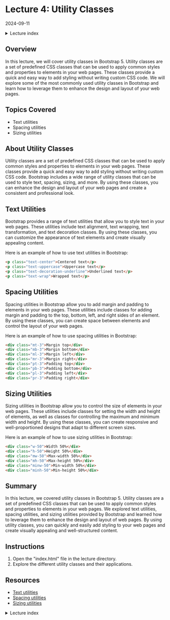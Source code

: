 # Lecture 4: Utility Classes
2024-09-11

<!--html_preserve--><details>
  <summary>Lecture index</summary>

- [Lecture 1: Introduction and Setup of Bootstrap 5](/lectures/lecture_01/lecture_01.md)
- [Lecture 2: Typography and Colors](/lectures/lecture_02/lecture_02.md)
- [Lecture 3: Buttons](/lectures/lecture_03/lecture_03.md)
- [Lecture 4: Utility Classes](/lectures/lecture_04/lecture_04.md)
- [Lecture 5: Containers](/lectures/lecture_05/lecture_05.md)
- [Lecture 6: Grid Layout](/lectures/lecture_06/lecture_06.md)
- [Lecture 7: Navbars and Forms](/lectures/lecture_07/lecture_07.md)
- [Lecture 8: Cards](/lectures/lecture_08/lecture_08.md)
- [Lecture 9: Accordions](/lectures/lecture_09/lecture_09.md)
- [Lecture 10: List Groups](/lectures/lecture_10/lecture_10.md)
- [Lecture 11: Icons](/lectures/lecture_11/lecture_11.md)
- [Lecture 12: Tooltips and Popovers](/lectures/lecture_12/lecture_12.md)

</details><!--/html_preserve-->


## Overview

In this lecture, we will cover utility classes in Bootstrap 5. Utility
classes are a set of predefined CSS classes that can be used to apply common
styles and properties to elements in your web pages. These classes provide a
quick and easy way to add styling without writing custom CSS code. We will
explore some of the most commonly used utility classes in Bootstrap and learn
how to leverage them to enhance the design and layout of your web pages.

## Topics Covered

- Text utilities
- Spacing utilities
- Sizing utilities

## About Utility Classes

Utility classes are a set of predefined CSS classes that can be used to apply
common styles and properties to elements in your web pages. These classes
provide a quick and easy way to add styling without writing custom CSS code.
Bootstrap includes a wide range of utility classes that can be used to style
text, spacing, sizing, and more. By using these classes, you can enhance the
design and layout of your web pages and create a consistent and professional
look.

## Text Utilities

Bootstrap provides a range of text utilities that allow you to style text in
your web pages. These utilities include text alignment, text wrapping, text
transformation, and text decoration classes. By using these classes, you can
customize the appearance of text elements and create visually appealing
content.

Here is an example of how to use text utilities in Bootstrap:

```html
<p class="text-center">Centered text</p>
<p class="text-uppercase">Uppercase text</p>
<p class="text-decoration-underline">Underlined text</p>
<p class="text-wrap">Wrapped text</p>
```

## Spacing Utilities

Spacing utilities in Bootstrap allow you to add margin and padding to
elements in your web pages. These utilities include classes for adding margin
and padding to the top, bottom, left, and right sides of an element. By using
these classes, you can create space between elements and control the layout
of your web pages.

Here is an example of how to use spacing utilities in Bootstrap:

```html
<div class="mt-3">Margin top</div>
<div class="mb-3">Margin bottom</div>
<div class="ml-3">Margin left</div>
<div class="mr-3">Margin right</div>
<div class="pt-3">Padding top</div>
<div class="pb-3">Padding bottom</div>
<div class="pl-3">Padding left</div>
<div class="pr-3">Padding right</div>
```

## Sizing Utilities

Sizing utilities in Bootstrap allow you to control the size of elements in
your web pages. These utilities include classes for setting the width and
height of elements, as well as classes for controlling the maximum and
minimum width and height. By using these classes, you can create responsive
and well-proportioned designs that adapt to different screen sizes.

Here is an example of how to use sizing utilities in Bootstrap:

```html
<div class="w-50">Width 50%</div>
<div class="h-50">Height 50%</div>
<div class="mw-50">Max-width 50%</div>
<div class="mh-50">Max-height 50%</div>
<div class="minw-50">Min-width 50%</div>
<div class="minh-50">Min-height 50%</div>
```

## Summary

In this lecture, we covered utility classes in Bootstrap 5. Utility classes
are a set of predefined CSS classes that can be used to apply common styles
and properties to elements in your web pages. We explored text utilities,
spacing utilities, and sizing utilities provided by Bootstrap and learned how
to leverage them to enhance the design and layout of web pages. By using
utility classes, you can quickly and easily add styling to your web pages and
create visually appealing and well-structured content.


## Instructions

1. Open the "index.html" file in the lecture directory.
1. Explore the different utility classes and their applications.

## Resources

- [Text utilities](https://getbootstrap.com/docs/5.0/utilities/text/)
- [Spacing utilities](https://getbootstrap.com/docs/5.0/utilities/spacing/)
- [Sizing utilities](https://getbootstrap.com/docs/5.0/utilities/sizing/)


<!--html_preserve--><details>
  <summary>Lecture index</summary>

- [Lecture 1: Introduction and Setup of Bootstrap 5](/lectures/lecture_01/lecture_01.md)
- [Lecture 2: Typography and Colors](/lectures/lecture_02/lecture_02.md)
- [Lecture 3: Buttons](/lectures/lecture_03/lecture_03.md)
- [Lecture 4: Utility Classes](/lectures/lecture_04/lecture_04.md)
- [Lecture 5: Containers](/lectures/lecture_05/lecture_05.md)
- [Lecture 6: Grid Layout](/lectures/lecture_06/lecture_06.md)
- [Lecture 7: Navbars and Forms](/lectures/lecture_07/lecture_07.md)
- [Lecture 8: Cards](/lectures/lecture_08/lecture_08.md)
- [Lecture 9: Accordions](/lectures/lecture_09/lecture_09.md)
- [Lecture 10: List Groups](/lectures/lecture_10/lecture_10.md)
- [Lecture 11: Icons](/lectures/lecture_11/lecture_11.md)
- [Lecture 12: Tooltips and Popovers](/lectures/lecture_12/lecture_12.md)

</details><!--/html_preserve-->


